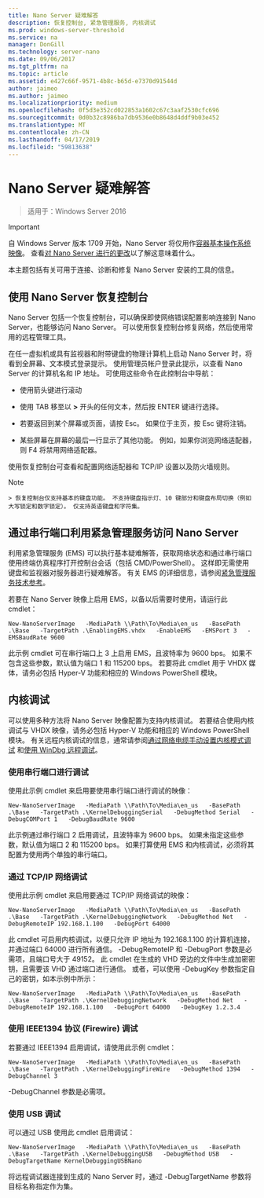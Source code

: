 ```yaml
---
title: Nano Server 疑难解答
description: 恢复控制台, 紧急管理服务, 内核调试
ms.prod: windows-server-threshold
ms.service: na
manager: DonGill
ms.technology: server-nano
ms.date: 09/06/2017
ms.tgt_pltfrm: na
ms.topic: article
ms.assetid: e427c66f-9571-4b8c-b65d-e7370d91544d
author: jaimeo
ms.author: jaimeo
ms.localizationpriority: medium
ms.openlocfilehash: 0f5d3e352cd022853a1602c67c3aaf2530cfc696
ms.sourcegitcommit: 0d0b32c8986ba7db9536e0b8648d4ddf9b03e452
ms.translationtype: MT
ms.contentlocale: zh-CN
ms.lasthandoff: 04/17/2019
ms.locfileid: "59813638"
---
```

# <a name="troubleshooting-nano-server"></a>Nano Server 疑难解答

>适用于：Windows Server 2016

> [!IMPORTANT]
> 自 Windows Server 版本 1709 开始，Nano Server 将仅用作[容器基本操作系统映像](/virtualization/windowscontainers/quick-start/using-insider-container-images#install-base-container-image)。 查看[对 Nano Server 进行的更改](nano-in-semi-annual-channel.md)以了解这意味着什么。 

本主题包括有关可用于连接、诊断和修复 Nano Server 安装的工具的信息。  
  
## <a name="using-the-nano-server-recovery-console"></a>使用 Nano Server 恢复控制台 
 
Nano Server 包括一个恢复控制台，可以确保即使网络错误配置影响连接到 Nano Server，也能够访问 Nano Server。 可以使用恢复控制台修复网络，然后使用常用的远程管理工具。  
  
在任一虚拟机或具有监视器和附带键盘的物理计算机上启动 Nano Server 时，将看到全屏幕、文本模式登录提示。 使用管理员帐户登录此提示，以查看 Nano Server 的计算机名和 IP 地址。 可使用这些命令在此控制台中导航：  
  
-   使用箭头键进行滚动  
  
-   使用 TAB 移至以 **>** 开头的任何文本，然后按 ENTER 键进行选择。  
  
-   若要返回到某个屏幕或页面，请按 Esc。 如果位于主页，按 Esc 键将注销。  
  
-   某些屏幕在屏幕的最后一行显示了其他功能。 例如，如果你浏览网络适配器，则 F4 将禁用网络适配器。  
  
使用恢复控制台可查看和配置网络适配器和 TCP/IP 设置以及防火墙规则。
> [!NOTE]  
    > 恢复控制台仅支持基本的键盘功能。 不支持键盘指示灯、10 键部分和键盘布局切换（例如大写锁定和数字锁定）。 仅支持英语键盘和字符集。

## <a name="accessing-nano-server-over-a-serial-port-with-emergency-management-services"></a>通过串行端口利用紧急管理服务访问 Nano Server  
利用紧急管理服务 (EMS) 可以执行基本疑难解答，获取网络状态和通过串行端口使用终端仿真程序打开控制台会话（包括 CMD/PowerShell）。 这样即无需使用键盘和监视器对服务器进行疑难解答。 有关 EMS 的详细信息，请参阅[紧急管理服务技术参考](https://technet.microsoft.com/library/cc784411(v=ws.10).aspx)。

若要在 Nano Server 映像上启用 EMS，以备以后需要时使用，请运行此 cmdlet：  
  
`New-NanoServerImage   -MediaPath \\Path\To\Media\en_us   -BasePath .\Base   -TargetPath .\EnablingEMS.vhdx   -EnableEMS   -EMSPort 3   -EMSBaudRate 9600`  
  
此示例 cmdlet 可在串行端口上 3 上启用 EMS，且波特率为 9600 bps。 如果不包含这些参数，默认值为端口 1 和 115200 bps。 若要将此 cmdlet 用于 VHDX 媒体，请务必包括 Hyper-V 功能和相应的 Windows PowerShell 模块。

## <a name="kernel-debugging"></a>内核调试  
可以使用多种方法将 Nano Server 映像配置为支持内核调试。 若要结合使用内核调试与 VHDX 映像，请务必包括 Hyper-V 功能和相应的 Windows PowerShell 模块。 有关远程内核调试的信息，通常请参阅[通过网络电缆手动设置内核模式调试](https://msdn.microsoft.com/library/windows/hardware/hh439346%28v=vs.85%29.aspx) 和[使用 WinDbg 远程调试](https://msdn.microsoft.com/library/windows/hardware/hh451173%28v=vs.85%29.aspx)。  
  
### <a name="debugging-using-a-serial-port"></a>使用串行端口进行调试  
使用此示例 cmdlet 来启用要使用串行端口进行调试的映像：  
  
`New-NanoServerImage   -MediaPath \\Path\To\Media\en_us   -BasePath .\Base   -TargetPath .\KernelDebuggingSerial   -DebugMethod Serial   -DebugCOMPort 1   -DebugBaudRate 9600`  
  
此示例通过串行端口 2 启用调试，且波特率为 9600 bps。 如果未指定这些参数，默认值为端口 2 和 115200 bps。 如果打算使用 EMS 和内核调试，必须将其配置为使用两个单独的串行端口。  
  
### <a name="debugging-over-a-tcpip-network"></a>通过 TCP/IP 网络调试  
使用此示例 cmdlet 来启用要通过 TCP/IP 网络调试的映像：  
  
`New-NanoServerImage   -MediaPath \\Path\To\Media\en_us   -BasePath .\Base   -TargetPath .\KernelDebuggingNetwork   -DebugMethod Net   -DebugRemoteIP 192.168.1.100   -DebugPort 64000`  
  
此 cmdlet 可启用内核调试，以便只允许 IP 地址为 192.168.1.100 的计算机连接，并通过端口 64000 进行所有通信。 -DebugRemoteIP 和 -DebugPort 参数是必需项，且端口号大于 49152。 此 cmdlet 在生成的 VHD 旁边的文件中生成加密密钥，且需要该 VHD 通过端口进行通信。 或者，可以使用 -DebugKey 参数指定自己的密钥，如本示例中所示：  
  
`New-NanoServerImage   -MediaPath \\Path\To\Media\en_us   -BasePath .\Base   -TargetPath .\KernelDebuggingNetwork   -DebugMethod Net   -DebugRemoteIP 192.168.1.100   -DebugPort 64000   -DebugKey 1.2.3.4`  
  
### <a name="debugging-using-the-ieee1394-protocol-firewire"></a>使用 IEEE1394 协议 (Firewire) 调试  
若要通过 IEEE1394 启用调试，请使用此示例 cmdlet：  
  
`New-NanoServerImage   -MediaPath \\Path\To\Media\en_us   -BasePath .\Base   -TargetPath .\KernelDebuggingFireWire   -DebugMethod 1394   -DebugChannel 3`  
  
-DebugChannel 参数是必需项。  
  
### <a name="debugging-using-usb"></a>使用 USB 调试  
可以通过 USB 使用此 cmdlet 启用调试：  
  
`New-NanoServerImage   -MediaPath \\Path\To\Media\en_us   -BasePath .\Base   -TargetPath .\KernelDebuggingUSB   -DebugMethod USB   -DebugTargetName KernelDebuggingUSBNano`  
  
将远程调试器连接到生成的 Nano Server 时，通过 -DebugTargetName 参数将目标名称指定作为集。    